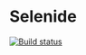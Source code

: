# Selenide
[![Build status](https://ci.appveyor.com/api/projects/status/2rvu7pev2k0907s2?svg=true)](https://ci.appveyor.com/project/Katya6568/selenide)
